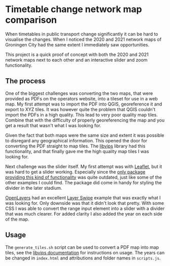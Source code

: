 # Timetable change network map comparison

When timetables in public transport change significantly it can be hard to visualise the changes.
When I noticed the 2020 and 2021 network maps of Groningen City had the same extent I immediately saw opportunities.

This project is a quick proof of concept with both the 2020 and 2021 network maps next to each other and an interactive 
slider and zoom functionality.

## The process
One of the biggest challenges was converting the two maps, that were provided as PDFs on the operators website, into 
a tileset for use in a web map. My first attempt was to import the PDF into QGIS, georeference it and export to XYZ tiles.
It was however quite the problem that QGIS couldn't import the PDFs in a high quality. This lead to very poor quality map
tiles. Combine that with the difficulty of properly georeferencing the map and you get a result that wasn't what I was looking for.

Given the fact that both maps were the same size and extent it was possible to disregard any geographical information.
This opened the door for converting the PDF straight to map tiles. The [libvips](https://libvips.github.io/libvips/API/current/Making-image-pyramids.md.html) 
library had this functionality, and that finally gave me the high quality map tiles I was looking for.

Next challenge was the slider itself. My first attempt was with [Leaflet](https://leafletjs.com]), but it was hard to get a
slider working. Especially since the [only package providing this kind of functionality](https://github.com/digidem/leaflet-side-by-side) was
quite outdated, just like some of the other examples I could find. The package did come in handy for styling the divider in the later stadium.

[OpenLayers](https://openlayers.org) had an excellent [Layer Swipe](https://openlayers.org/en/latest/examples/layer-swipe.html) example 
that was exactly what I was looking for. Only downside was that it didn't look that pretty. With some CSS I was able to 
convert the range input element into a slider with a divider that was much clearer. For added clarity I also added the year
on each side of the map.

## Usage
The `generate_tiles.sh` script can be used to convert a PDF map into map tiles, see the [libvips documentation](https://libvips.github.io/libvips/API/current/Making-image-pyramids.md.html) 
for instructions on usage. The years can be changed in `index.html` and attributions and folder names in `scripts.js`.
